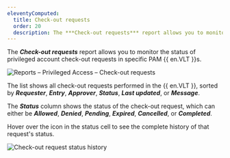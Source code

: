 ```yaml
---
eleventyComputed:
  title: Check-out requests
  order: 20
  description: The ***Check-out requests*** report allows you to monitor the status of privileged account check-out requests in specific PAM {{ en.VLT }}s.
---
```

The ***Check-out requests*** report allows you to monitor the status of privileged account check-out requests in specific PAM {{ en.VLT }}s.

![Reports – Privileged Access – Check-out requests](https://cdnweb.devolutions.net/docs/docs_en_hub_Hub2302.png)

The list shows all check-out requests performed in the {{ en.VLT }}, sorted by ***Requester***, ***Entry***, ***Approver***, ***Status***, ***Last updated***, or ***Message***.

The ***Status*** column shows the status of the check-out request, which can either be ***Allowed***, ***Denied***, ***Pending***, ***Expired***, ***Cancelled***, or ***Completed***.

Hover over the icon in the status cell to see the complete history of that request's status.

![Check-out request status history](https://cdnweb.devolutions.net/docs/docs_en_hub_Hub2303.png)
